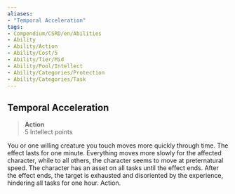 ```yaml
---
aliases:
- "Temporal Acceleration"
tags:
- Compendium/CSRD/en/Abilities
- Ability
- Ability/Action
- Ability/Cost/5
- Ability/Tier/Mid
- Ability/Pool/Intellect
- Ability/Categories/Protection
- Ability/Categories/Task
---
```


  
## Temporal Acceleration  
>**Action**  
>5 Intellect points
  
You or one willing creature you touch moves more quickly through time. The effect lasts for one minute. Everything moves more slowly for the affected character, while to all others, the character seems to move at preternatural speed. The character has an asset on all tasks until the effect ends. After the effect ends, the target is exhausted and disoriented by the experience, hindering all tasks for one hour. Action.